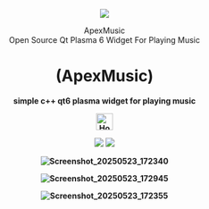
<p align="center">
  <img src="https://i.postimg.cc/JhMRf2RZ/claudemods-03-17-2025.gif">
</p>



<div align="center">
 ApexMusic
<div align="center">
Open Source Qt Plasma 6 Widget For Playing Music



<h1 align="center">(ApexMusic)</h1>

<strong>simple c++ qt6 plasma widget for playing music<strong>


<div align="center">
  <a href="https://www.deepseek.com/" target="_blank">
    <img alt="Homepage" src="https://i.postimg.cc/Hs2vbbZ8/Deep-Seek-Homepage.png" style="height: 30px; width: auto;">
  </a>


  <a href="https://archlinux.org/" target="_blank"><img src="https://img.shields.io/badge/OS-Arch-0000FF?style=for-the-badge&logo=linux" /></a>
<a href="https://cachyos.org/" target="_blank"><img src="https://img.shields.io/badge/DISTRO-CachyOS-00FFFF?style=for-the-badge&logo=CachyOS" /></a>



![Screenshot_20250523_172340](https://github.com/user-attachments/assets/9c63cb5a-1ce4-4b30-84c0-17f87e9a3118)

![Screenshot_20250523_172945](https://github.com/user-attachments/assets/2eede114-bcc2-4f55-8101-615b9c20b409)

![Screenshot_20250523_172355](https://github.com/user-attachments/assets/f36b7311-49ba-4115-9883-99a5cc4c4ce6)

